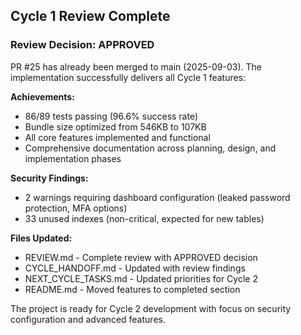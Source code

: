 ## Cycle 1 Review Complete

### Review Decision: **APPROVED**

PR #25 has already been merged to main (2025-09-03). The implementation successfully delivers all Cycle 1 features:

**Achievements:**
- 86/89 tests passing (96.6% success rate)
- Bundle size optimized from 546KB to 107KB
- All core features implemented and functional
- Comprehensive documentation across planning, design, and implementation phases

**Security Findings:**
- 2 warnings requiring dashboard configuration (leaked password protection, MFA options)
- 33 unused indexes (non-critical, expected for new tables)

**Files Updated:**
- REVIEW.md - Complete review with APPROVED decision
- CYCLE_HANDOFF.md - Updated with review findings
- NEXT_CYCLE_TASKS.md - Updated priorities for Cycle 2
- README.md - Moved features to completed section

The project is ready for Cycle 2 development with focus on security configuration and advanced features.
